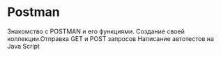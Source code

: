 # Postman
Знакомство с POSTMAN и его функциями. Создание своей коллекции.Отправка GET и POST запросов
Написание автотестов на Java Script
